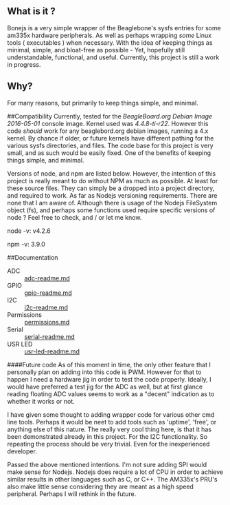 ## What is it ?
Bonejs is a very simple wrapper of the Beaglebone's sysfs entries for some am335x
hardware peripherals.  As well as perhaps wrapping *some* Linux tools
( executables ) when necessary. With the idea of keeping things as minimal, simple,
and bloat-free as possible - Yet, hopefully still understandable, functional, and
useful. Currently, this project is still a work in progress.

## Why?
For many reasons, but primarily to keep things simple, and minimal.

##Compatibility
Currently, tested for the *BeagleBoard.org Debian Image 2016-05-01* console image. Kernel used was *4.4.8-ti-r22*. However this code *should* work for any beaglebord.org debian images, running a 4.x kernel. By chance if older, or future kernels have different pathing for the various sysfs directories, and files. The code base for this project is very small, and as such would be easily fixed. One of the benefits of keeping things simple, and minimal.

Versions of node, and npm are listed below. However, the intention of this project is really meant to do without NPM as much as possible. At least for these source files. They can simply be a dropped into a project directory, and required to work. As far as Nodejs versioning requirements. There are none that I am aware of. Although there is usage of the Nodejs FileSystem object (fs), and perhaps some functions used require specific versions of node ? Feel free to check, and / or let me know.

node -v: v4.2.6

npm -v: 3.9.0

##Documentation

<dl>
	<dt>ADC</dt>
	<dd><a href="https://github.com/wphermans/Bonejs/blob/master/documentation/adc-readme.md">adc-readme.md</a></dd>
	<dt>GPIO</dt>
	<dd><a href="https://github.com/wphermans/Bonejs/blob/master/documentation/gpio-readme.md">gpio-readme.md</a></dd>
	<dt>I2C</dt>
	<dd><a href="https://github.com/wphermans/Bonejs/blob/master/documentation/i2c-readme.md">i2c-readme.md</a></dd>
	<dt>Permissions</dt>
	<dd><a href="https://github.com/wphermans/Bonejs/blob/master/documentation/permissions.md">permissions.md</a></dd>
	<dt>Serial</dt>
	<dd><a href="https://github.com/wphermans/Bonejs/blob/master/documentation/serial-readme.md">serial-readme.md</a></dd>
	<dt>USR LED</dt>
	<dd><a href="https://github.com/wphermans/Bonejs/blob/master/documentation/usr-led-readme.md">usr-led-readme.md</a></dd>
</dl>

####Future code
As of this moment in time, the only other feature that I personally plan on adding into this code is PWM. However for that to happen I need a hardware jig in order to test the code properly. Ideally, I would have preferred a test jig for the ADC as well, but at first glance reading floating ADC values seems to work as a "decent" indication as to whether it works or not.

I have given some thought to adding wrapper code for various other cmd line tools. Perhaps it would be neet to add tools such as 'uptime', 'free', or anything else of this nature. The really very cool thing here, is that it has been demonstrated already in this project. For the I2C functionality. So repeating the process should be very trivial. Even for the inexperienced developer.

Passed the above mentioned intentions. I'm not sure adding SPI would make sense for Nodejs. Nodejs does require a lot of CPU in order to achieve similar results in other languages such as C, or C++. The AM335x's PRU's also make little sense considering they are meant as a high speed peripheral. Perhaps I will rethink in the future.